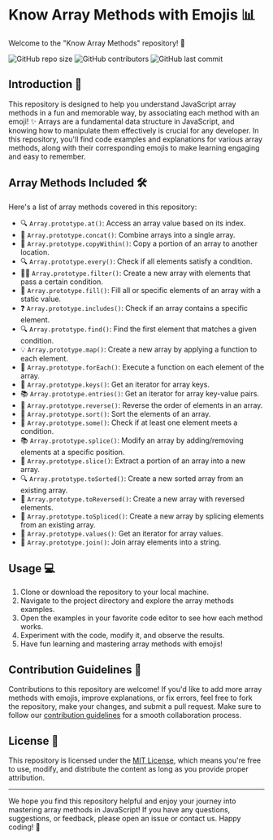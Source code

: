 # Know Array Methods with Emojis :bar_chart:

Welcome to the "Know Array Methods" repository! :wave:

![GitHub repo size](https://img.shields.io/github/repo-size/therohantomar/Should-Know-ArrayMethods-)
![GitHub contributors](https://img.shields.io/github/contributors/therohantomar)
![GitHub last commit](https://img.shields.io/github/last-commit/therohantomar/Should-Know-ArrayMethods-)

## Introduction :book:

This repository is designed to help you understand JavaScript array methods in a fun and memorable way, by associating each method with an emoji! :sparkles: Arrays are a fundamental data structure in JavaScript, and knowing how to manipulate them effectively is crucial for any developer. In this repository, you'll find code examples and explanations for various array methods, along with their corresponding emojis to make learning engaging and easy to remember.

## Array Methods Included :hammer_and_wrench:

Here's a list of array methods covered in this repository:

- 🔍 `Array.prototype.at()`: Access an array value based on its index.
- 🔗 `Array.prototype.concat()`: Combine arrays into a single array.
- 📝 `Array.prototype.copyWithin()`: Copy a portion of an array to another location.
- 🔍 `Array.prototype.every()`: Check if all elements satisfy a condition.
- 🏃‍♀️ `Array.prototype.filter()`: Create a new array with elements that pass a certain condition.
- 🧹 `Array.prototype.fill()`: Fill all or specific elements of an array with a static value.
- ❓ `Array.prototype.includes()`: Check if an array contains a specific element.
- 🔍 `Array.prototype.find()`: Find the first element that matches a given condition.
- 💡 `Array.prototype.map()`: Create a new array by applying a function to each element.
- 🔄 `Array.prototype.forEach()`: Execute a function on each element of the array.
- 🔑 `Array.prototype.keys()`: Get an iterator for array keys.
- 📚 `Array.prototype.entries()`: Get an iterator for array key-value pairs.
- 🔄 `Array.prototype.reverse()`: Reverse the order of elements in an array.
- 🔀 `Array.prototype.sort()`: Sort the elements of an array.
- 🔢 `Array.prototype.some()`: Check if at least one element meets a condition.
- 📚 `Array.prototype.splice()`: Modify an array by adding/removing elements at a specific position.
- 🔪 `Array.prototype.slice()`: Extract a portion of an array into a new array.
- 🔍 `Array.prototype.toSorted()`: Create a new sorted array from an existing array.
- 🔁 `Array.prototype.toReversed()`: Create a new array with reversed elements.
- 🔪 `Array.prototype.toSpliced()`: Create a new array by splicing elements from an existing array.
- 💼 `Array.prototype.values()`: Get an iterator for array values.
- 🧺 `Array.prototype.join()`: Join array elements into a string.

## Usage :computer:

1. Clone or download the repository to your local machine.
2. Navigate to the project directory and explore the array methods examples.
3. Open the examples in your favorite code editor to see how each method works.
4. Experiment with the code, modify it, and observe the results.
5. Have fun learning and mastering array methods with emojis!

## Contribution Guidelines :raising_hand:

Contributions to this repository are welcome! If you'd like to add more array methods with emojis, improve explanations, or fix errors, feel free to fork the repository, make your changes, and submit a pull request. Make sure to follow our [contribution guidelines](CONTRIBUTING.md) for a smooth collaboration process.

## License :page_with_curl:

This repository is licensed under the [MIT License](LICENSE), which means you're free to use, modify, and distribute the content as long as you provide proper attribution.

---

We hope you find this repository helpful and enjoy your journey into mastering array methods in JavaScript! If you have any questions, suggestions, or feedback, please open an issue or contact us. Happy coding! :rocket:
